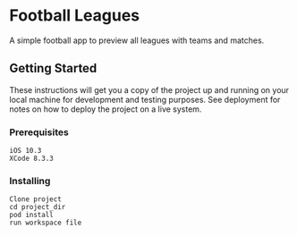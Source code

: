 # Football Leagues

A simple football app to preview all leagues with teams and matches.

## Getting Started

These instructions will get you a copy of the project up and running on your local machine for development and testing purposes. See deployment for notes on how to deploy the project on a live system.

### Prerequisites

```
iOS 10.3
XCode 8.3.3
```

### Installing

```
Clone project
cd project_dir
pod install
run workspace file
```